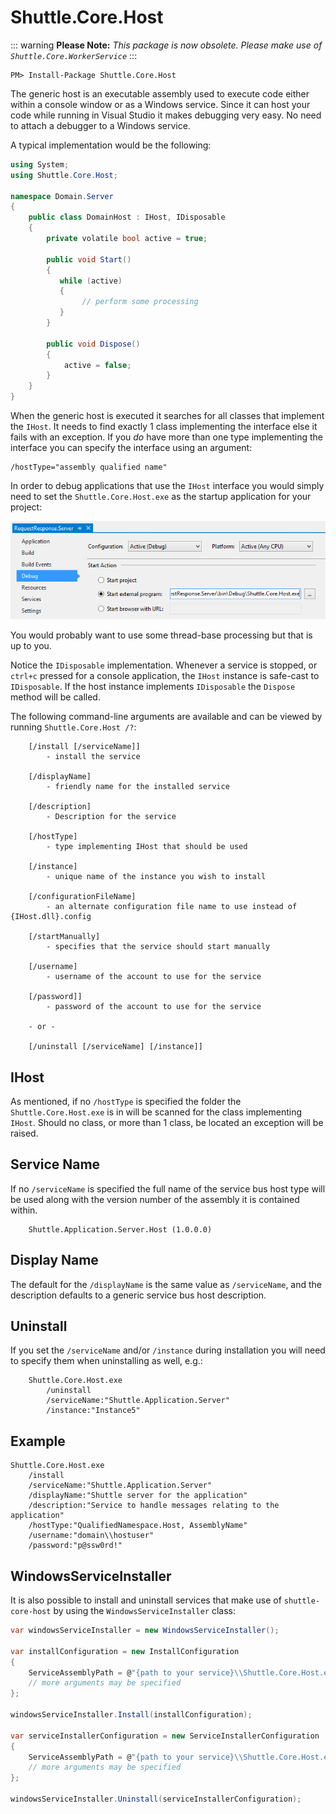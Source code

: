 # Shuttle.Core.Host

::: warning
**Please Note:** *This package is now obsolete.  Please make use of `Shuttle.Core.WorkerService`*
:::

```
PM> Install-Package Shuttle.Core.Host
```

The generic host is an executable assembly used to execute code either within a console window or as a Windows service.  Since it can host your code while running in Visual Studio it makes debugging very easy.  No need to attach a debugger to a Windows service.

A typical implementation would be the following:

``` c#
using System;
using Shuttle.Core.Host;

namespace Domain.Server
{
    public class DomainHost : IHost, IDisposable
    {
        private volatile bool active = true;
    
        public void Start()
        {
           while (active)
           {
                // perform some processing
           }
        }

        public void Dispose()
        {
            active = false;
        }
    }
}
```

When the generic host is executed it searches for all classes that implement the `IHost`.  It needs to find exactly 1 class implementing the interface else it fails with an exception.  If you *do* have more than one type implementing the interface you can specify the interface using an argument:

```
/hostType="assembly qualified name"
```

In order to debug applications that use the `IHost` interface you would simply need to set the `Shuttle.Core.Host.exe` as the startup application for your project:

![Host Debug Image](/images/host-debug.png "Host Debug")

You would probably want to use some thread-base processing but that is up to you.

Notice the `IDisposable` implementation.  Whenever a service is stopped, or `ctrl+c` pressed for a console application, the `IHost` instance is safe-cast to `IDisposable`.  If the host instance implements `IDisposable` the `Dispose` method will be called.

The following command-line arguments are available and can be viewed by running `Shuttle.Core.Host /?`:

```
    [/install [/serviceName]]    
        - install the service
        
    [/displayName]                
        - friendly name for the installed service
        
    [/description]                
        - Description for the service
        
    [/hostType]    
        - type implementing IHost that should be used
        
    [/instance]                    
        - unique name of the instance you wish to install
        
    [/configurationFileName]
        - an alternate configuration file name to use instead of {IHost.dll}.config

    [/startManually]            
        - specifies that the service should start manually
        
    [/username]                    
        - username of the account to use for the service
        
    [/password]]                
        - password of the account to use for the service
        
    - or -
    
    [/uninstall [/serviceName] [/instance]]    
```        

## IHost
As mentioned, if no `/hostType` is specified the folder the `Shuttle.Core.Host.exe` is in will be scanned for the class implementing `IHost`.  Should no class, or more than 1 class, be located an exception will be raised.

## Service Name
If no `/serviceName` is specified the full name of the service bus host type will be used along with the version number of the assembly it is contained within.

```
    Shuttle.Application.Server.Host (1.0.0.0)
```

## Display Name
The default for the `/displayName` is the same value as `/serviceName`, and the description defaults to a generic service bus host description.

## Uninstall

If you set the `/serviceName` and/or `/instance` during installation you will need to specify them when uninstalling as well, e.g.:

```
    Shuttle.Core.Host.exe 
        /uninstall 
        /serviceName:"Shuttle.Application.Server" 
        /instance:"Instance5"
```

## Example

```
Shuttle.Core.Host.exe 
    /install 
    /serviceName:"Shuttle.Application.Server" 
    /displayName:"Shuttle server for the application"
    /description:"Service to handle messages relating to the application" 
    /hostType:"QualifiedNamespace.Host, AssemblyName"
    /username:"domain\\hostuser"
    /password:"p@ssw0rd!"
```

## WindowsServiceInstaller 

It is also possible to install and uninstall services that make use of `shuttle-core-host` by using the `WindowsServiceInstaller` class:

``` c#
var windowsServiceInstaller = new WindowsServiceInstaller();

var installConfiguration = new InstallConfiguration
{
    ServiceAssemblyPath = @"{path to your service}\\Shuttle.Core.Host.exe",
    // more arguments may be specified
};  

windowsServiceInstaller.Install(installConfiguration);

var serviceInstallerConfiguration = new ServiceInstallerConfiguration
{
    ServiceAssemblyPath = @"{path to your service}\\Shuttle.Core.Host.exe",
    // more arguments may be specified
};

windowsServiceInstaller.Uninstall(serviceInstallerConfiguration);
```